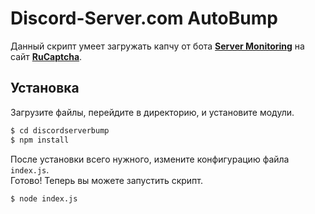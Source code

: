 # Discord-Server.com AutoBump
Данный скрипт умеет загружать капчу от бота **[Server Monitoring](https://discord-server.com)** на сайт **[RuCaptcha](https://rucaptcha.com)**.

## Установка
Загрузите файлы, перейдите в директорию, и установите модули.

```sh
$ cd discordserverbump
$ npm install
```

После установки всего нужного, измените конфигурацию файла `index.js`.<br>
Готово! Теперь вы можете запустить скрипт.

```sh
$ node index.js
```
